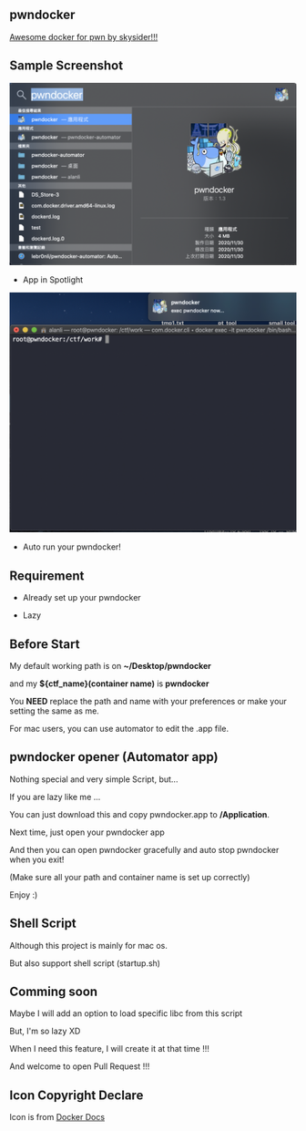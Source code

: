 ## pwndocker

[Awesome docker for pwn by skysider!!!](https://github.com/skysider/pwndocker)


## Sample Screenshot

![In Spotlight](sample/spotlight.png)

- App in Spotlight

![Exec now!](sample/exec_now.png)

- Auto run your pwndocker!

## Requirement

- Already set up your pwndocker

- Lazy

## Before Start

My default working path is on **~/Desktop/pwndocker**

and my **${ctf_name}(container name)** is **pwndocker**

You **NEED** replace the path and name with your preferences or make your setting the same as me.

For mac users, you can use automator to edit the .app file.

## pwndocker opener (Automator app)

Nothing special and very simple Script, but...

If you are lazy like me ...

You can just download this and copy pwndocker.app to **/Application**.

Next time, just open your pwndocker app

And then you can open pwndocker gracefully and auto stop pwndocker when you exit!

(Make sure all your path and container name is set up correctly)

Enjoy :)

## Shell Script

Although this project is mainly for mac os.

But also support shell script (startup.sh)

## Comming soon

Maybe I will add an option to load specific libc from this script

But, I'm so lazy XD

When I need this feature, I will create it at that time !!!

And welcome to open Pull Request !!!


## Icon Copyright Declare

Icon is from [Docker Docs](https://docs.docker.com/opensource/ways/)
